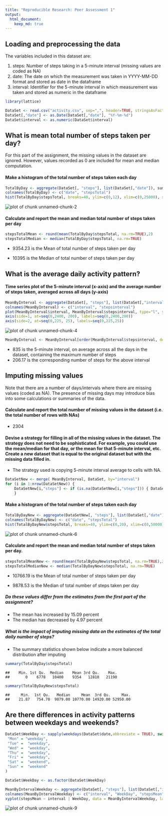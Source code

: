 ```yaml
---
title: "Reproducible Research: Peer Assessment 1"
output: 
  html_document:
    keep_md: true
---
```



## Loading and preprocessing the data

The variables included in this dataset are:

1. steps: Number of steps taking in a 5-minute interval (missing values are coded as NA)
2. date: The date on which the measurement was taken in YYYY-MM-DD format and stored as date in the dataframe
3. interval: Identifier for the 5-minute interval in which measurement was taken and stored as numeric in the dataframe


```r
library(lattice)

DataSet <- read.csv("activity.csv", sep=",", header=TRUE, stringsAsFactors=FALSE)
DataSet[,"date"] <- as.Date(DataSet[,"date"], "%Y-%m-%d")
DataSet$interval <- as.numeric(DataSet$interval)
```


## What is mean total number of steps taken per day?

For this part of the assignment, the missing values in the dataset are ignored. However, values recorded as 0 are included for mean and median computation.

#### Make a histogram of the total number of steps taken each day


```r
TotalByDay <- aggregate(DataSet[, "steps"], list(DataSet[,"date"]), sum, na.rm=TRUE) 
colnames(TotalByDay) <- c("date", "stepsTotal")
hist(TotalByDay$stepsTotal, breaks=40, ylim=c(0,12), xlim=c(0,25000), xlab="Total Steps per day", ylab="No of days", main="Distribution of total steps/day during Oct & Nov 2012", col="blue")
```

![plot of chunk unnamed-chunk-2](figure/unnamed-chunk-2-1.png) 

#### Calculate and report the mean and median total number of steps taken per day


```r
stepsTotalMean <- round(mean(TotalByDay$stepsTotal, na.rm=TRUE),2)  
stepsTotalMedian <- median(TotalByDay$stepsTotal, na.rm=TRUE) 
```
- 9354.23 is the Mean of total number of steps taken per day

- 10395 is the Median of total number of steps taken per day

## What is the average daily activity pattern?

#### Time series plot of the 5-minute interval (x-axis) and the average number of steps taken, averaged across all days (y-axis)


```r
MeanByInterval <- aggregate(DataSet[, "steps"], list(DataSet[,"interval"]), mean, na.rm=TRUE) 
colnames(MeanByInterval) <- c("interval", "stepsinterval")
plot(MeanByInterval$interval, MeanByInterval$stepsinterval, type="l", ylim=c(0,210), xlim=c(0,2355), ylab="Steps per interval", xlab="Interval", main="Average steps/interval during Oct & Nov 2012", col="blue", axes=FALSE)
axis(side=1, at=seq(0,2400, 200), labels=seq(0,2400,200))
axis(side=2, at=seq(0,225, 25), labels=seq(0,225,25))
```

![plot of chunk unnamed-chunk-4](figure/unnamed-chunk-4-1.png) 

```r
MeanByInterval <- MeanByInterval[order(MeanByInterval$stepsinterval, decreasing=TRUE),]
```

- 835 is the 5-minute interval, on average across all the days in the dataset, containing the maximum number of steps
- 206.17 is the corresponding number of steps for the above interval

## Imputing missing values

Note that there are a number of days/intervals where there are missing values (coded as NA). The presence of missing days may introduce bias into some calculations or summaries of the data.

#### Calculate and report the total number of missing values in the dataset (i.e. the total number of rows with NAs)
- 2304 

#### Devise a strategy for filling in all of the missing values in the dataset. The strategy does not need to be sophisticated. For example, you could use the mean/median for that day, or the mean for that 5-minute interval, etc. Create a new dataset that is equal to the original dataset but with the missing data filled in.
- The strategy used is copying 5-minute interval average to cells with NA.


```r
DataSetNew <- merge( MeanByInterval, DataSet, by="interval")
for (i in 1:nrow(DataSetNew)) {
	DataSetNew[i,"steps"] <- if (is.na(DataSetNew[i,"steps"])) { DataSetNew[i,"stepsinterval"]} else {DataSetNew[i,"steps"]}
	}
```
#### Make a histogram of the total number of steps taken each day


```r
TotalByDayNew <- aggregate(DataSetNew[, "steps"], list(DataSet[,"date"]), sum, na.rm=TRUE) 
colnames(TotalByDayNew) <- c("date", "stepsTotal")
hist(TotalByDayNew$stepsTotal, breaks=40, ylim=c(0,20), xlim=c(0,50000), xlab="Total Steps per day", ylab="No of days", main="Distribution of total steps/day during Oct & Nov 2012 - after Imputing", col="green")
```

![plot of chunk unnamed-chunk-6](figure/unnamed-chunk-6-1.png) 

#### Calculate and report the mean and median total number of steps taken per day. 


```r
stepsTotalMeanNew <- round(mean(TotalByDayNew$stepsTotal, na.rm=TRUE),2)  
stepsTotalMedianNew <- median(TotalByDayNew$stepsTotal, na.rm=TRUE) 
```
- 10766.19 is the Mean of total number of steps taken per day

- 9878.53 is the Median of total number of steps taken per day

##### Do these values differ from the estimates from the first part of the assignment? 
- The mean has increased by 15.09 percent
- The median has decreased by 4.97 percent

##### What is the impact of imputing missing data on the estimates of the total daily number of steps?
- The summary statistics shown below indicate a more balanced distribution after imputing


```r
summary(TotalByDay$stepsTotal)
```

```
##    Min. 1st Qu.  Median    Mean 3rd Qu.    Max. 
##       0    6778   10400    9354   12810   21190
```

```r
summary(TotalByDayNew$stepsTotal)
```

```
##     Min.  1st Qu.   Median     Mean  3rd Qu.     Max. 
##    21.87   754.70  9879.00 10770.00 14920.00 52950.00
```

## Are there differences in activity patterns between weekdays and weekends?


```r
DataSet$WeekDay <- sapply(weekdays(DataSet$date,abbreviate = TRUE), switch, 
 "Mon" = "weekday",
 "Tue" =  "weekday",
 "Wed" =  "weekday",
 "Thu" =  "weekday",
 "Fri" =  "weekday",
 "Sat" =  "weekend",
 "Sun" =  "weekend"
)

DataSet$WeekDay <- as.factor(DataSet$WeekDay)

MeanByIntervalWeekday <- aggregate(DataSet[, "steps"], list(DataSet[,"interval"], DataSet[,"WeekDay"]), mean, na.rm=TRUE) 
colnames(MeanByIntervalWeekday) <- c("interval", "WeekDay", "stepsMean" )
xyplot(stepsMean ~ interval | WeekDay, data = MeanByIntervalWeekday, layout = c(1, 2), type="l", ylab="Number of steps")
```

![plot of chunk unnamed-chunk-9](figure/unnamed-chunk-9-1.png) 
